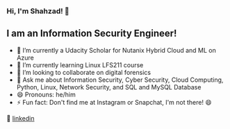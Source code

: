 ### Hi, I'm Shahzad! 👋

## I am an Information Security Engineer! 

- 🔭 I’m currently a Udacity Scholar for Nutanix Hybrid Cloud and ML on Azure 
- 🌱 I’m currently learning Linux LFS211 course
- 👯 I’m looking to collaborate on digital forensics
- 💬 Ask me about Information Security,  Cyber Security, Cloud Computing, Python, Linux, Network Security, and SQL and MySQL Database
- 😄 Pronouns: he/him
- ⚡ Fun fact: Don't find me at Instagram or Snapchat, I'm not there! 😄


👔 [linkedin][linkedin]

[linkedin]: https://linkedin.com/in/mirshahzad
